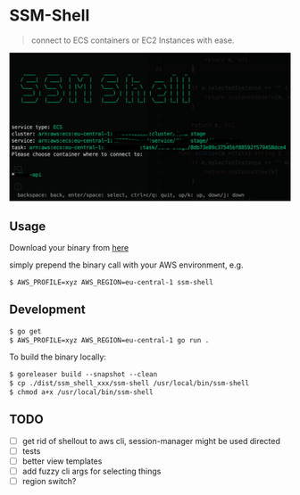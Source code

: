 # SSM-Shell

> connect to ECS containers or EC2 Instances with ease.

![Example of SSM-Shell](/examples/example.png)

## Usage

Download your binary from [here](https://github.com/digitalkaoz/ssm-shell/releases) 

simply prepend the binary call with your AWS environment, e.g.

```shell
$ AWS_PROFILE=xyz AWS_REGION=eu-central-1 ssm-shell

```
## Development

```shell
$ go get
$ AWS_PROFILE=xyz AWS_REGION=eu-central-1 go run .
```

To build the binary locally:

```shell
$ goreleaser build --snapshot --clean
$ cp ./dist/ssm_shell_xxx/ssm-shell /usr/local/bin/ssm-shell
$ chmod a+x /usr/local/bin/ssm-shell
```

## TODO

- [ ] get rid of shellout to aws cli, session-manager might be used directed
- [ ] tests
- [ ] better view templates
- [ ] add fuzzy cli args for selecting things
- [ ] region switch?
